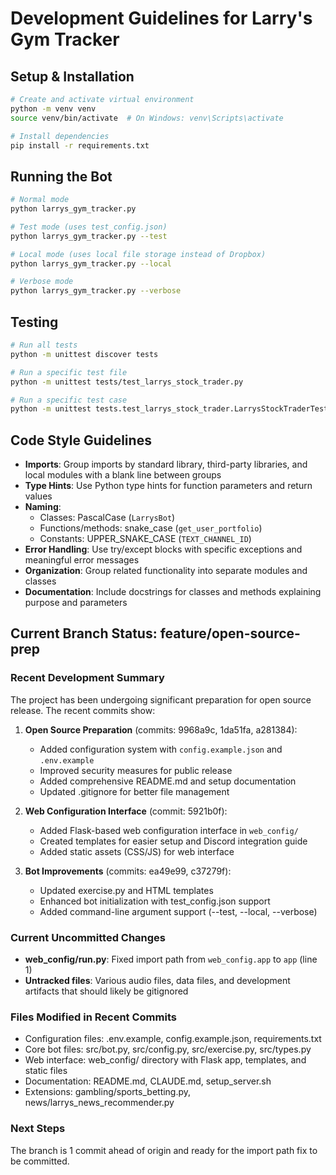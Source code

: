 # Development Guidelines for Larry's Gym Tracker

## Setup & Installation

```bash
# Create and activate virtual environment
python -m venv venv
source venv/bin/activate  # On Windows: venv\Scripts\activate

# Install dependencies 
pip install -r requirements.txt
```

## Running the Bot

```bash
# Normal mode
python larrys_gym_tracker.py

# Test mode (uses test_config.json)
python larrys_gym_tracker.py --test

# Local mode (uses local file storage instead of Dropbox)
python larrys_gym_tracker.py --local

# Verbose mode
python larrys_gym_tracker.py --verbose
```

## Testing

```bash
# Run all tests
python -m unittest discover tests

# Run a specific test file
python -m unittest tests/test_larrys_stock_trader.py

# Run a specific test case
python -m unittest tests.test_larrys_stock_trader.LarrysStockTraderTests
```

## Code Style Guidelines

- **Imports**: Group imports by standard library, third-party libraries, and local modules with a blank line between groups
- **Type Hints**: Use Python type hints for function parameters and return values
- **Naming**: 
  - Classes: PascalCase (`LarrysBot`)
  - Functions/methods: snake_case (`get_user_portfolio`)
  - Constants: UPPER_SNAKE_CASE (`TEXT_CHANNEL_ID`)
- **Error Handling**: Use try/except blocks with specific exceptions and meaningful error messages
- **Organization**: Group related functionality into separate modules and classes
- **Documentation**: Include docstrings for classes and methods explaining purpose and parameters

## Current Branch Status: feature/open-source-prep

### Recent Development Summary
The project has been undergoing significant preparation for open source release. The recent commits show:

1. **Open Source Preparation** (commits: 9968a9c, 1da51fa, a281384):
   - Added configuration system with `config.example.json` and `.env.example`
   - Improved security measures for public release
   - Added comprehensive README.md and setup documentation
   - Updated .gitignore for better file management

2. **Web Configuration Interface** (commit: 5921b0f):
   - Added Flask-based web configuration interface in `web_config/`
   - Created templates for easier setup and Discord integration guide
   - Added static assets (CSS/JS) for web interface

3. **Bot Improvements** (commits: ea49e99, c37279f):
   - Updated exercise.py and HTML templates
   - Enhanced bot initialization with test_config.json support
   - Added command-line argument support (--test, --local, --verbose)

### Current Uncommitted Changes
- **web_config/run.py**: Fixed import path from `web_config.app` to `app` (line 1)
- **Untracked files**: Various audio files, data files, and development artifacts that should likely be gitignored

### Files Modified in Recent Commits
- Configuration files: .env.example, config.example.json, requirements.txt
- Core bot files: src/bot.py, src/config.py, src/exercise.py, src/types.py
- Web interface: web_config/ directory with Flask app, templates, and static files
- Documentation: README.md, CLAUDE.md, setup_server.sh
- Extensions: gambling/sports_betting.py, news/larrys_news_recommender.py

### Next Steps
The branch is 1 commit ahead of origin and ready for the import path fix to be committed.